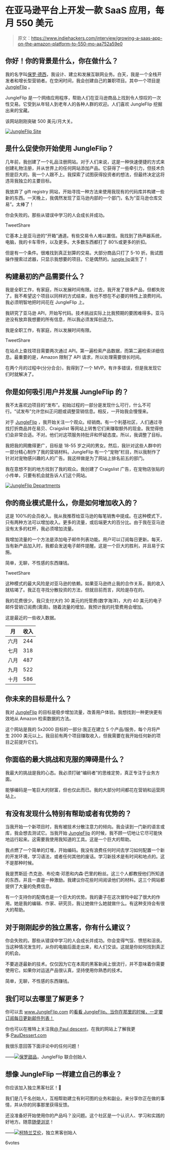 # 在亚马逊平台上开发一款 SaaS 应用，每月 550 美元

> 原文：<https://www.indiehackers.com/interview/growing-a-saas-app-on-the-amazon-platform-to-550-mo-aa752a59e0>

## 你好！你的背景是什么，你在做什么？

我的名字叫[保罗·德西](http://www.pauldessert.com)，我设计、建立和发展互联网业务。白天，我是一个全栈开发者和增长型营销者。在空闲时间，我会创建自己的兼职项目。其中一个项目是 [JungleFlip](http://www.jungleflip.com) 。

JungleFlip 是一个网络应用程序，帮助人们在亚马逊商品上找到令人惊叹的一次性交易。它受到从年轻人到老年人的各种人群的欢迎。人们喜欢 JungleFlip 挖掘出来的宝藏。

该网站刚刚突破 500 美元/月大关。

[![JungleFlip Site](img/6b547d7cb62afdf8f7a78cc6a6857aa1.png)](http://www.jungleflip.com) 

## 是什么促使你开始使用 JungleFlip？

几年前，我创建了一个礼品注册网站。对于人们来说，这是一种快速便捷的方式来创建礼物注册，并从世界上的任何网站添加产品。它获得了一些牵引力，但技术负担是巨大的。我一个人跟不上。我探索了试图获得投资者的想法，但最终决定这将违背我独立的主要目标。

我放弃了 gift registry 网站，开始寻找一种方法来使用我现有的代码库并构建一些新的东西。一天晚上，我偶然发现了亚马逊内部的一个部门，名为“亚马逊仓库交易”。太棒了！

你会失败的。那些从错误中学习的人会成长并成功。

TweetShare

它基本上是亚马逊的“开箱”通道。有些交易令人难以置信。我找到了扬声器系统，电脑，我的卡车零件，以及更多。大多数东西都打了 80%或更多的折扣。

但是有一个条件。很难找到真正划算的交易。大部分商品只打了 5-10 折。我试图操作搜索过滤器，只显示我想要的项目。它是偶然的。[jungle lip](http://www.jungleflip.com)诞生了！

## 构建最初的产品需要什么？

我是全职工作，有家庭，所以发展时间有限。过去，我开发了很多产品，但都失败了。我不希望这个项目以同样的方式结束，我也不想在不必要的特性上浪费时间。我必须明智地把时间花在 JungleFlip 上。

我研究了亚马逊 API，开始写代码。技术挑战实际上比我预期的要困难得多。亚马逊没有放弃我想要的所有信息，所以我必须发挥创造力。

我是全职工作，有家庭，所以发展时间有限。

TweetShare

在站点上查找项目需要两次通过 API。第一遍检索产品数据，而第二遍检索详细信息。最重要的是，Amazon 限制了 API 请求，所以处理需要很长时间。

在两个月的过程中(分分合合)，我得到了一个 MVP。有许多错误，但是我发现它们时就解决了。

## 你是如何吸引用户并发展 JungleFlip 的？

我不太喜欢边项目的“发布”。初始过程的一部分是发现什么可行，什么不可行。“试发布”允许您纠正问题或调整营销信息。相反，一开始我会慢慢来。

对于 [JungleFlip](http://www.jungleflip.com) ，我开始关注一个观众。经销商。有一个利基社区，人们通过寻找打折商品并在易贝、Craigslist 等网站上转售它们来赚取额外的现金。我觉得他们会非常合适。不对。他们对这项服务持批评和怀疑态度。所以，我调整了目标。

我把我的网撒得更广，目标是 18-55 岁之间的男女。然后，我针对这些人群中的一部分精心制作了我的营销材料。JungleFlip 有一个“宠物”栏目，所以我制作了针对对宠物感兴趣的人的广告。我这样做是为了网站上排名前五的部门。

我在意想不到的地方找到了我的观众。我创建了 Craigslist 广告，在宠物店张贴的小传单，只要有机会就告诉人们这个网站。

[![JungleFlip Departments](img/f085cfcbb2fcf37403e1d17ae034b0ae.png)](http://www.jungleflip.com) 

## 你的商业模式是什么，你是如何增加收入的？

这是 100%的会员收入。我从我推荐给亚马逊的每笔销售中提成。在这种模式下，只有两种方法可以增加收入。更多的流量，或后端更大的百分比。由于我在亚马逊没有太多的杠杆，我必须增加流量。

我增加流量的一个方法是添加电子邮件列表功能。用户可以订阅每日更新。每天，当有新产品加入时，我都会发送电子邮件提醒。这是一个巨大的胜利，并且易于实施。

简单，无聊，不性感的东西赚钱。

TweetShare

这种模式的最大风险是对亚马逊的依赖。如果亚马逊终止我的合作关系，我的收入就枯竭了。我正在寻找分散投资的方法，但就目前而言，风险是存在的。

我的花费很少。我只支付大约 30 美元的托管费(数字海洋)，大约 40 美元的电子邮件营销订阅费(滴滴)。随着流量的增加，我预计我的托管费用会增加。

这是最近的一些收入数据。

| 月 | 收入 |
| --- | --- |
| 六月 | 244 |
| 七月 | 318 |
| 八月 | 487 |
| 九月 | 522 |
| 十月 | 586 |

## 你未来的目标是什么？

我对 [JungleFlip](http://www.jungleflip.com) 的目标是稳步增加流量，改善用户体验。我想找到一种更快更有效地从 Amazon 检索数据的方法。

这个网站是我的 5x2000 目标的一部分:我正在建立 5 个产品/服务，每个月将产生 2000 美元以上。我目前有两个项目赚取收入，但我需要在我开始任何新的项目之前提升它们。

## 你面临的最大挑战和克服的障碍是什么？

我最大的挑战是我的心态。我必须打破“编码者”的思维定势，真正专注于业务方面。

能够编码是一笔巨大的财富，但也仅此而已。我的大部分时间都花在营销和运营网站上。

## 有没有发现什么特别有帮助或者有优势的？

当我开始一个新项目时，我有被技术分散注意力的倾向。我会读到一门新的语言或库，我会想去测试它。当我开始 [JungleFlip](http://www.jungleflip.com) 的时候，我不顾一切地让它尽可能快地运行起来。这需要我使用我知道的工具。这是一个巨大的帮助。

我点燃了一个简单的灯堆，开始编码。我没有浪费任何时间去学习如何配置一个新的开发环境，学习语法，或者任何其他的废话。学习新技术是有时间和地点的。这不是那种时候。

我是贾斯廷·杰克逊、布伦南·邓恩和内森·巴里的粉丝。这三个人都教授他们所知道的东西，并且一直是一种激励。我建议你花些时间阅读他们的材料。这三个网站都提供了大量的免费信息。

有一个支持你的配偶也是一个巨大的优势。我的妻子在这次冒险中起了很大的作用。她是我的编辑、作家、研究员，我让她做什么她就做什么。有这种支持会有很大的帮助。

## 对于刚刚起步的独立黑客，你有什么建议？

你会失败的。那些从错误中学习的人会成长并成功。你会变得气馁、愤怒和沮丧。当这种情况发生时，从你的电脑后面走出来，和人们交谈。这就是你如何找到真正的机会。

不要追逐最新的技术。仅仅因为它在本周的黑客新闻上很流行，并不意味着你需要使用它。如果你对运送产品很认真，坚持使用你熟悉的技术。

简单，无聊，不性感的东西赚钱。

## 我们可以去哪里了解更多？

你可以去 www.JungleFlip.com 的[看看 JungleFlip。当你在那里的时候，一定要订阅每日更新邮件列表！](http://www.jungleflip.com)

你也可以在推特上关注我[@ Paul descent](https://twitter.com/pauldessert)，在我的网站上了解我更多:[PaulDessert.com](http://www.pauldessert.com)

我很乐意回答下面评论中的任何问题！

——[<picture id="ember5203751" class="user-avatar ember-view user-link__avatar">![](img/82bd3bb4769a3aa1cd13889ee7c0fa91.png)</picture>保罗甜品](/pauldessert?id=O5BDleop19aeDuSFZgfmU2ZIodn1)，JungleFlip 联合创始人

## 想像 JungleFlip 一样建立自己的事业？

你应该加入独立黑客社区！🤗

我们是几千名创始人，互相帮助建立有利可图的业务和副业。来分享你正在做的事情，并从你的同事那里获得反馈。

还没准备好开始使用你的产品吗？没问题。这个社区是一个认识人、学习和实践的好地方。随意[随便浏览](/)！

——[<picture id="ember5203756" class="user-avatar ember-view user-link__avatar">![](img/82bd3bb4769a3aa1cd13889ee7c0fa91.png)</picture>柯特兰艾伦](/csallen?id=ibTLPyjwVebnZjMGKvz6ztarnuV2)，独立黑客创始人

6votes